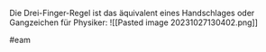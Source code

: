 Die Drei-Finger-Regel ist das äquivalent eines Handschlages oder Gangzeichen für Physiker:
![[Pasted image 20231027130402.png]]


#eam 